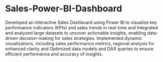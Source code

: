 # Sales-Power-BI-Dashboard

Developed an interactive Sales Dashboard using Power BI to visualize key performance indicators (KPIs) and
sales trends in real-time and Integrated and analyzed large datasets to uncover actionable insights, enabling
data-driven decision-making for sales strategies.
Implemented dynamic visualizations, including sales performance metrics, regional analysis for enhanced clarity
and Optimized data models and DAX queries to ensure efficient performance and accuracy of insights.
